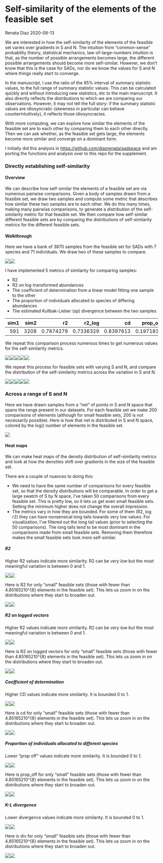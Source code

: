 Self-similarity of the elements of the feasible set
================
Renata Diaz
2020-08-13

We are interested in how the self-similarity of the elements of the
feasible set varies over gradients in S and N. The intuition from
“common-sense” probability theory, statistical mechanics,
law-of-large-numbers intuition is that, as the number of possible
arrangements becomes large, the different possible arrangements should
become more self-similar. However, we don’t know that this is the case
for SADs, nor do we know the values for S and N where things really
start to converge.

In the manuscript, I use the ratio of the 95% interval of summary
statistic values, to the full range of summary statistic values. This
can be calculated quickly and without introducing new statistics, etc to
the main manuscript. It also directly reflects the distributions to
which we are comparing our observations. However, it may not tell the
full story: if the summary statistic values are idiosyncratic (skewness
in particular can behave counterintuitively), it reflects those
idiosyncracies.

With more computing, we can explore how similar the elements of the
feasible set are to each other by comparing them to each other directly.
Then we can ask whether, as the feasible set gets large, the elements
become more similar and converge on a dominant form.

I initially did this analysis in
<https://github.com/diazrenata/sadspace> and am porting the functions
and analysis over to this repo for the supplement.

### Directly establishing self-similarity

#### Overview

We can describe how self-similar the elements of a feasible set are via
numerous pairwise comparisons. Given a body of samples drawn from a
feasible set, we draw two samples and compute some metric that describes
how similar these two samples are to each other. We do this many times,
making many pairwise comparisons, to generate a distribution of the
self-similarity metric for that feasible set. We then compare how
self-similar different feasible sets are by comparing the distributions
of self-similarity metrics for the different feasible sets.

#### Walkthrough

Here we have a bank of 3870 samples from the feasible set for SADs with
7 species and 71 individuals. We draw two of these samples to compare.

![](self_similarity_files/figure-gfm/illustrate%20self%20similarity-1.png)<!-- -->![](self_similarity_files/figure-gfm/illustrate%20self%20similarity-2.png)<!-- -->

I have implemented 5 metrics of similarity for comparing samples:

  - R2
  - R2 on log-transformed abundances
  - The coefficient of determination from a linear model fitting one
    sample to the other
  - The proportion of individuals allocated to species of differing
    abundances
  - The estimated Kullbak-Lieber (sp) divergence between the two samples

<div class="kable-table">

| sim1 | sim2 |        r2 |   r2\_log |        cd | prop\_off |       div | s0 | n0 | nparts |
| ---: | ---: | --------: | --------: | --------: | --------: | --------: | -: | -: | :----- |
|  591 | 3208 | 0.7874279 | 0.7336329 | 0.8397613 | 0.1971831 | 0.1027579 |  7 | 71 | 60289  |

</div>

We repeat this comparison process numerous times to get numerous values
for the self-similarity metrics.

![](self_similarity_files/figure-gfm/rep%20sampler-1.png)<!-- -->![](self_similarity_files/figure-gfm/rep%20sampler-2.png)<!-- -->![](self_similarity_files/figure-gfm/rep%20sampler-3.png)<!-- -->![](self_similarity_files/figure-gfm/rep%20sampler-4.png)<!-- -->![](self_similarity_files/figure-gfm/rep%20sampler-5.png)<!-- -->

We repeat this process for feasible sets with varying S and N, and
compare the distribution of the self-similarity metrics across the
variation in S and N.

![](self_similarity_files/figure-gfm/comparison%202-1.png)<!-- -->![](self_similarity_files/figure-gfm/comparison%202-2.png)<!-- -->![](self_similarity_files/figure-gfm/comparison%202-3.png)<!-- -->![](self_similarity_files/figure-gfm/comparison%202-4.png)<!-- -->![](self_similarity_files/figure-gfm/comparison%202-5.png)<!-- -->

### Across a range of S and N

Here we have drawn samples from a “net” of points in S and N space that
spans the range present in our datasets. For each feasible set we make
200 comparisons of elements (although for small feasible sets, 200 is
not necessarily possible). Here is how that net is distributed in S and
N space, colored by the log() number of elements in the feasible set.

![](self_similarity_files/figure-gfm/diffs-1.png)<!-- -->

#### Heat maps

We can make heat maps of the density distribution of self-similarity
metrics and look at how the densities shift over gradients in the size
of the feasible set.

There are a couple of nuances to doing this:

  - We need to have the same number of comparisons for every feasible
    set, so that the density distributions will be comparable. In order
    to get a large swatch of S by N space, I’ve taken 50 comparisons
    from every feasible set. This is pretty low, so it lets us get even
    small feasible sets. Setting the minimum higher does not change the
    overall impression.
  - The metrics vary in how they are bounded. For some of them (R2, log
    r2) they can have nonsensical long tails towards very low values.
    For visualization, I’ve filtered out the long tail values (prior to
    selecting the 50 comparisons). The long tails tend to be most
    dominant in the comparisons made from small feasible sets. Removing
    them therefore makes the small feasible sets look *more*
    self-similar.

##### R2

Higher R2 values indicate more similarity. R2 can be *very low* but the
most meaningful variation is between 0 and 1.

![](self_similarity_files/figure-gfm/heat%20maps-1.png)<!-- -->![](self_similarity_files/figure-gfm/heat%20maps-2.png)<!-- -->

Here is R2 for only “small” feasible sets (those with fewer than
4.85165210^{8} elements in the feasible set). This lets us zoom in on
the distributions where they start to broaden out.

![](self_similarity_files/figure-gfm/r2%20small-1.png)<!-- -->![](self_similarity_files/figure-gfm/r2%20small-2.png)<!-- -->

##### R2 on logged vectors

Higher R2 values indicate more similarity. R2 can be *very low* but the
most meaningful variation is between 0 and 1.

![](self_similarity_files/figure-gfm/r2%20on%20log-1.png)<!-- -->![](self_similarity_files/figure-gfm/r2%20on%20log-2.png)<!-- -->

Here is R2 on logged vectors for only “small” feasible sets (those with
fewer than 4.85165210^{8} elements in the feasible set). This lets us
zoom in on the distributions where they start to broaden out.

![](self_similarity_files/figure-gfm/r2%20log%20small-1.png)<!-- -->![](self_similarity_files/figure-gfm/r2%20log%20small-2.png)<!-- -->

##### Coefficient of determination

Higher CD values indicate more similarity. It is bounded 0 to 1.

![](self_similarity_files/figure-gfm/unnamed-chunk-1-1.png)<!-- -->![](self_similarity_files/figure-gfm/unnamed-chunk-1-2.png)<!-- -->

Here is cd for only “small” feasible sets (those with fewer than
4.85165210^{8} elements in the feasible set). This lets us zoom in on
the distributions where they start to broaden out.

![](self_similarity_files/figure-gfm/cd%20small-1.png)<!-- -->![](self_similarity_files/figure-gfm/cd%20small-2.png)<!-- -->

##### Proportion of individuals allocated to different species

Lower “prop off” values indicate more similarity. It is bounded 0 to 1.

![](self_similarity_files/figure-gfm/prop%20off%20heat%20maps-1.png)<!-- -->![](self_similarity_files/figure-gfm/prop%20off%20heat%20maps-2.png)<!-- -->

Here is prop\_off for only “small” feasible sets (those with fewer than
4.85165210^{8} elements in the feasible set). This lets us zoom in on
the distributions where they start to broaden out.

![](self_similarity_files/figure-gfm/prop_off%20small-1.png)<!-- -->![](self_similarity_files/figure-gfm/prop_off%20small-2.png)<!-- -->

##### K-L divergence

Lower divergence values indicate more similarity. It is bounded 0 to 1.

![](self_similarity_files/figure-gfm/div%20heat%20maps-1.png)<!-- -->![](self_similarity_files/figure-gfm/div%20heat%20maps-2.png)<!-- -->

Here is div for only “small” feasible sets (those with fewer than
4.85165210^{8} elements in the feasible set). This lets us zoom in on
the distributions where they start to broaden out.

![](self_similarity_files/figure-gfm/div%20small-1.png)<!-- -->![](self_similarity_files/figure-gfm/div%20small-2.png)<!-- -->
